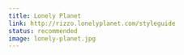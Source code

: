 ```yaml
---
title: Lonely Planet
link: http://rizzo.lonelyplanet.com/styleguide
status: recommended
image: lonely-planet.jpg
---
```

